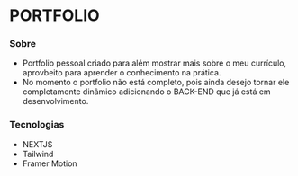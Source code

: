 # PORTFOLIO

### Sobre
- Portfolio pessoal criado para além mostrar mais sobre o meu currículo, aprovbeito para aprender o conhecimento na prática.
- No momento o portfolio não está completo, pois ainda desejo tornar ele completamente dinâmico adicionando o BACK-END que já está em desenvolvimento.

### Tecnologias
- NEXTJS
- Tailwind
- Framer Motion

